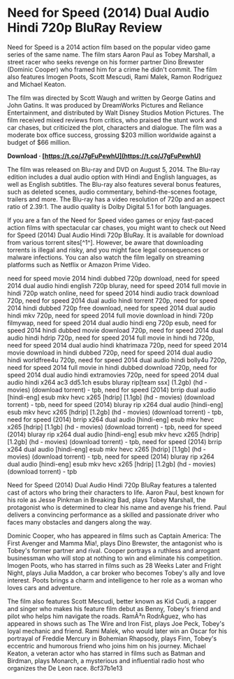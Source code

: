 
 
# Need for Speed (2014) Dual Audio Hindi 720p BluRay Review
 
Need for Speed is a 2014 action film based on the popular video game series of the same name. The film stars Aaron Paul as Tobey Marshall, a street racer who seeks revenge on his former partner Dino Brewster (Dominic Cooper) who framed him for a crime he didn't commit. The film also features Imogen Poots, Scott Mescudi, Rami Malek, Ramon Rodriguez and Michael Keaton.
 
The film was directed by Scott Waugh and written by George Gatins and John Gatins. It was produced by DreamWorks Pictures and Reliance Entertainment, and distributed by Walt Disney Studios Motion Pictures. The film received mixed reviews from critics, who praised the stunt work and car chases, but criticized the plot, characters and dialogue. The film was a moderate box office success, grossing $203 million worldwide against a budget of $66 million.
 
**Download · [https://t.co/J7gFuPewhU](https://t.co/J7gFuPewhU)**


 
The film was released on Blu-ray and DVD on August 5, 2014. The Blu-ray edition includes a dual audio option with Hindi and English languages, as well as English subtitles. The Blu-ray also features several bonus features, such as deleted scenes, audio commentary, behind-the-scenes footage, trailers and more. The Blu-ray has a video resolution of 720p and an aspect ratio of 2.39:1. The audio quality is Dolby Digital 5.1 for both languages.
 
If you are a fan of the Need for Speed video games or enjoy fast-paced action films with spectacular car chases, you might want to check out Need for Speed (2014) Dual Audio Hindi 720p BluRay. It is available for download from various torrent sites[^1^]. However, be aware that downloading torrents is illegal and risky, and you might face legal consequences or malware infections. You can also watch the film legally on streaming platforms such as Netflix or Amazon Prime Video.
 
need for speed movie 2014 hindi dubbed 720p download,  need for speed 2014 dual audio hindi english 720p bluray,  need for speed 2014 full movie in hindi 720p watch online,  need for speed 2014 hindi audio track download 720p,  need for speed 2014 dual audio hindi torrent 720p,  need for speed 2014 hindi dubbed 720p free download,  need for speed 2014 dual audio hindi mkv 720p,  need for speed 2014 full movie download in hindi 720p filmywap,  need for speed 2014 dual audio hindi eng 720p esub,  need for speed 2014 hindi dubbed movie download 720p,  need for speed 2014 dual audio hindi hdrip 720p,  need for speed 2014 full movie in hindi hd 720p,  need for speed 2014 dual audio hindi khatrimaza 720p,  need for speed 2014 movie download in hindi dubbed 720p,  need for speed 2014 dual audio hindi worldfree4u 720p,  need for speed 2014 dual audio hindi bolly4u 720p,  need for speed 2014 full movie in hindi dubbed download 720p,  need for speed 2014 dual audio hindi extramovies 720p,  need for speed 2014 dual audio hindi x264 ac3 dd5.1ch esubs bluray rip[team ssx] (1.2gb) (hd - movies) (download torrent) - tpb,  need for speed (2014) brrip dual audio [hindi-eng] esub mkv hevc x265 [hdrip] [1.1gb] (hd - movies) (download torrent) - tpb,  need for speed (2014) bluray rip x264 dual audio [hindi-eng] esub mkv hevc x265 [hdrip] [1.2gb] (hd - movies) (download torrent) - tpb,  need for speed (2014) brrip x264 dual audio [hindi-eng] esub mkv hevc x265 [hdrip] [1.1gb] (hd - movies) (download torrent) - tpb,  need for speed (2014) bluray rip x264 dual audio [hindi-eng] esub mkv hevc x265 [hdrip] [1.2gb] (hd - movies) (download torrent) - tpb,  need for speed (2014) brrip x264 dual audio [hindi-eng] esub mkv hevc x265 [hdrip] [1.1gb] (hd - movies) (download torrent) - tpb,  need for speed (2014) bluray rip x264 dual audio [hindi-eng] esub mkv hevc x265 [hdrip] [1.2gb] (hd - movies) (download torrent) - tpb
  
Need for Speed (2014) Dual Audio Hindi 720p BluRay features a talented cast of actors who bring their characters to life. Aaron Paul, best known for his role as Jesse Pinkman in Breaking Bad, plays Tobey Marshall, the protagonist who is determined to clear his name and avenge his friend. Paul delivers a convincing performance as a skilled and passionate driver who faces many obstacles and dangers along the way.
 
Dominic Cooper, who has appeared in films such as Captain America: The First Avenger and Mamma Mia!, plays Dino Brewster, the antagonist who is Tobey's former partner and rival. Cooper portrays a ruthless and arrogant businessman who will stop at nothing to win and eliminate his competition. Imogen Poots, who has starred in films such as 28 Weeks Later and Fright Night, plays Julia Maddon, a car broker who becomes Tobey's ally and love interest. Poots brings a charm and intelligence to her role as a woman who loves cars and adventure.
 
The film also features Scott Mescudi, better known as Kid Cudi, a rapper and singer who makes his feature film debut as Benny, Tobey's friend and pilot who helps him navigate the roads. RamÃ³n RodrÃ­guez, who has appeared in shows such as The Wire and Iron Fist, plays Joe Peck, Tobey's loyal mechanic and friend. Rami Malek, who would later win an Oscar for his portrayal of Freddie Mercury in Bohemian Rhapsody, plays Finn, Tobey's eccentric and humorous friend who joins him on his journey. Michael Keaton, a veteran actor who has starred in films such as Batman and Birdman, plays Monarch, a mysterious and influential radio host who organizes the De Leon race.
 8cf37b1e13
 
